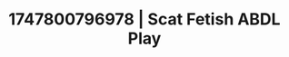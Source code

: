 ---
categories:
- Whispered desires
- Fantasy kink
- Booty worship
- Teacher fantasy
- Soft bondage
image: /assets/images/1747800796978.jpg
layout: post
seo:
  description: Featured content with premium ABDL Play, Scat Fetish. HD images available.
  keywords: ABDL Play, Scat Fetish
  og_image: /assets/images/1747800796978.jpg
  schema_type: VisualArtwork
tags:
- ABDL Play
- '#1747800796978'
- Scat Fetish
title: 1747800796978 | Scat Fetish ABDL Play
---